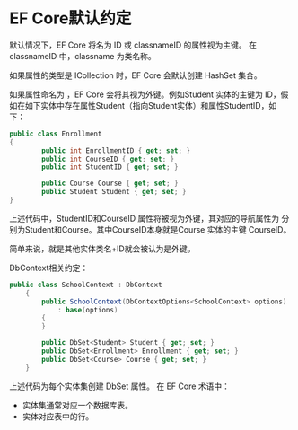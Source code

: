 # EF Core默认约定

默认情况下，EF Core 将名为 ID 或 classnameID 的属性视为主键。 在 classnameID 中，classname 为类名称。 



如果属性的类型是 ICollection<T> 时，EF Core 会默认创建 HashSet<T> 集合。



如果属性命名为 <navigation property name><primary key property name>，EF Core 会将其视为外键。例如Student 实体的主键为 ID，假如在如下实体中存在属性Student（指向Student实体）和属性StudentID，如下：

```c#
public class Enrollment
{
        public int EnrollmentID { get; set; }
        public int CourseID { get; set; }
        public int StudentID { get; set; }

        public Course Course { get; set; }
        public Student Student { get; set; }
}
```

上述代码中，StudentID和CourseID 属性将被视为外键，其对应的导航属性为 分别为Student和Course。其中CourseID本身就是Course 实体的主键 CourseID。

简单来说，就是其他实体类名+ID就会被认为是外键。



DbContext相关约定：

```c#
public class SchoolContext : DbContext
    {
        public SchoolContext(DbContextOptions<SchoolContext> options)
            : base(options)
        {
        }

        public DbSet<Student> Student { get; set; }
        public DbSet<Enrollment> Enrollment { get; set; }
        public DbSet<Course> Course { get; set; }
    }
```

上述代码为每个实体集创建 DbSet<TEntity> 属性。 在 EF Core 术语中：

- 实体集通常对应一个数据库表。
- 实体对应表中的行。



